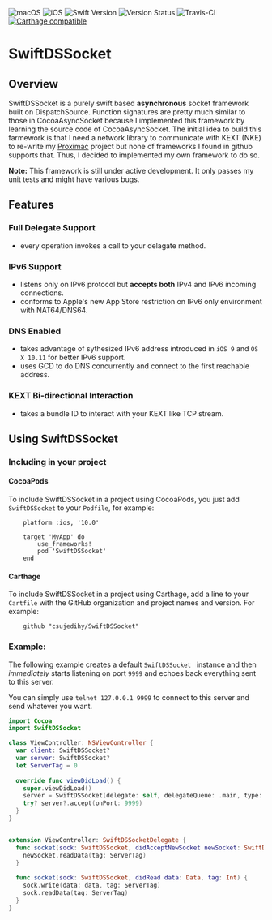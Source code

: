 ![macOS](https://img.shields.io/badge/macOS-10.10%2B-green.svg?style=flat)
![iOS](https://img.shields.io/badge/iOS-10.0%2B-green.svg?style=flat)
![Swift Version](https://img.shields.io/badge/Swift-3.1-orange.svg?style=flat)
![Version Status](https://img.shields.io/cocoapods/v/SwiftDSSocket.svg?style=flat)
![Travis-CI](https://api.travis-ci.org/csujedihy/SwiftDSSocket.svg?branch=master)
[![Carthage compatible](https://img.shields.io/badge/Carthage-compatible-4BC51D.svg?style=flat)](https://github.com/Carthage/Carthage)

# SwiftDSSocket

## Overview

SwiftDSSocket is a purely swift based **asynchronous** socket framework built on DispatchSource. Function signatures are pretty much similar to those in CocoaAsyncSocket because I implemented this framework by learning the source code of CocoaAsyncSocket. The initial idea to build this farmework is that I need a network library to communicate with KEXT (NKE) to re-write my [Proximac](https://github.com/csujedihy/proximac) project but none of frameworks I found in github supports that. Thus, I decided to implemented my own framework to do so.

**Note:** This framework is still under active development. It only passes my unit tests and might have various bugs.

## Features
### Full Delegate Support

* every operation invokes a call to your delagate method.

### IPv6 Support

* listens only on IPv6 protocol but **accepts both** IPv4 and IPv6 incoming connections. 
* conforms to Apple's new App Store restriction on IPv6 only environment with NAT64/DNS64.

### DNS Enabled

* takes advantage of sythesized IPv6 address introduced in `iOS 9` and `OS X 10.11` for better IPv6 support.
* uses GCD to do DNS concurrently and connect to the first reachable address.


### KEXT Bi-directional Interaction

* takes a bundle ID to interact with your KEXT like TCP stream.

## Using SwiftDSSocket

### Including in your project

<!--#### Swift Package Manager

To include SwiftDSSocket into a Swift Package Manager package, add it to the `dependencies` attribute defined in your `Package.swift` file. You can select the version using the `majorVersion` and `minor` parameters. For example:

```
	dependencies: [
		.Package(url: "https://github.com/csujedihy/SwiftDSSocket", majorVersion: <majorVersion>, minor: <minor>)
	]
```-->

#### CocoaPods
To include SwiftDSSocket in a project using CocoaPods, you just add `SwiftDSSocket` to your `Podfile`, for example:

```
    platform :ios, '10.0'

    target 'MyApp' do
        use_frameworks!
        pod 'SwiftDSSocket'
    end
```

#### Carthage
To include SwiftDSSocket in a project using Carthage, add a line to your `Cartfile` with the GitHub organization and project names and version. For example:

```
	github "csujedihy/SwiftDSSocket"
```


### Example:

The following example creates a default `SwiftDSSocket ` instance and then *immediately* starts listening on port `9999` and echoes back everything sent to this server.

You can simply use `telnet 127.0.0.1 9999` to connect to this server and send whatever you want.

```swift
import Cocoa
import SwiftDSSocket

class ViewController: NSViewController {
  var client: SwiftDSSocket?
  var server: SwiftDSSocket?
  let ServerTag = 0
  
  override func viewDidLoad() {
    super.viewDidLoad()
    server = SwiftDSSocket(delegate: self, delegateQueue: .main, type: .tcp)
    try? server?.accept(onPort: 9999)
  }
}


extension ViewController: SwiftDSSocketDelegate {
  func socket(sock: SwiftDSSocket, didAcceptNewSocket newSocket: SwiftDSSocket) {
    newSocket.readData(tag: ServerTag)
  }
  
  func socket(sock: SwiftDSSocket, didRead data: Data, tag: Int) {
    sock.write(data: data, tag: ServerTag)
    sock.readData(tag: ServerTag)
  }
}

```


